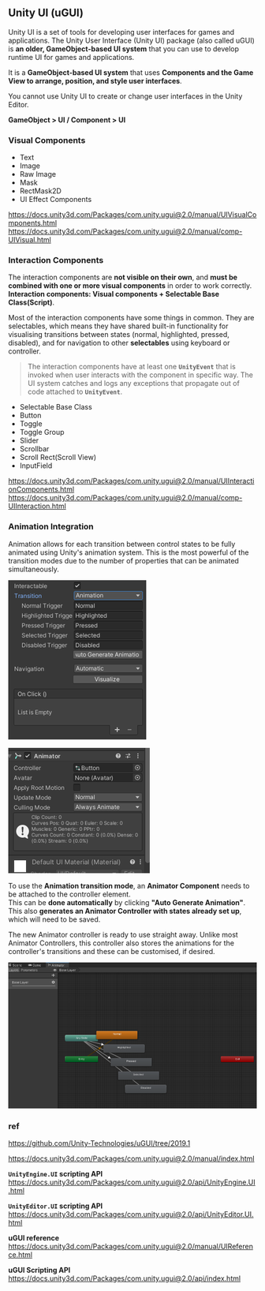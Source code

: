 ## Unity UI (uGUI)

Unity UI is a set of tools for developing user interfaces for games and applications. The Unity User Interface (Unity UI) package (also called uGUI) is **an older, GameObject-based UI system** that you can use to develop runtime UI for games and applications. 

It is a **GameObject-based UI system** that uses **Components and the Game View to arrange, position, and style user interfaces**. 

You cannot use Unity UI to create or change user interfaces in the Unity Editor.


**GameObject > UI / Component > UI**

### Visual Components
- Text
- Image
- Raw Image
- Mask
- RectMask2D
- UI Effect Components

https://docs.unity3d.com/Packages/com.unity.ugui@2.0/manual/UIVisualComponents.html \
https://docs.unity3d.com/Packages/com.unity.ugui@2.0/manual/comp-UIVisual.html

### Interaction Components
The interaction components are **not visible on their own**, and **must be combined with one or more visual components** in order to work correctly. **Interaction components: Visual components + Selectable Base Class(Script)**.

Most of the interaction components have some things in common. They are selectables, which means they have shared built-in functionality for visualising transitions between states (normal, highlighted, pressed, disabled), and for navigation to other **selectables** using keyboard or controller. 

> The interaction components have at least one **`UnityEvent`** that is invoked when user interacts with the component in specific way. The UI system catches and logs any exceptions that propagate out of code attached to **`UnityEvent`**.

- Selectable Base Class
- Button
- Toggle
- Toggle Group
- Slider
- Scrollbar
- Scroll Rect(Scroll View)
- InputField

https://docs.unity3d.com/Packages/com.unity.ugui@2.0/manual/UIInteractionComponents.html \
https://docs.unity3d.com/Packages/com.unity.ugui@2.0/manual/comp-UIInteraction.html

### Animation Integration

Animation allows for each transition between control states to be fully animated using Unity's animation system. This is the most powerful of the transition modes due to the number of properties that can be animated simultaneously.

![](./img/Animation_integration.png)

![](./img/Animator_for_interaction_components.png)

To use the **Animation transition mode**, an **Animator Component** needs to be attached to the controller element. \
This can be **done automatically** by clicking **"Auto Generate Animation"**. \
This also **generates an Animator Controller with states already set up**, which will need to be saved.

The new Animator controller is ready to use straight away. Unlike most Animator Controllers, this controller also stores the animations for the controller's transitions and these can be customised, if desired.

![](./img/Animator_for_interaction_components2.png)


### ref
https://github.com/Unity-Technologies/uGUI/tree/2019.1

https://docs.unity3d.com/Packages/com.unity.ugui@2.0/manual/index.html

**`UnityEngine.UI` scripting API** \
https://docs.unity3d.com/Packages/com.unity.ugui@2.0/api/UnityEngine.UI.html

**`UnityEditor.UI` scripting API** \
https://docs.unity3d.com/Packages/com.unity.ugui@2.0/api/UnityEditor.UI.html

**uGUI reference** \
https://docs.unity3d.com/Packages/com.unity.ugui@2.0/manual/UIReference.html

**uGUI Scripting API** \
https://docs.unity3d.com/Packages/com.unity.ugui@2.0/api/index.html

